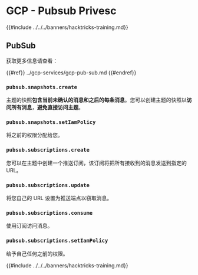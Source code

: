 # GCP - Pubsub Privesc

{{#include ../../../banners/hacktricks-training.md}}

## PubSub

获取更多信息请查看：

{{#ref}}
../gcp-services/gcp-pub-sub.md
{{#endref}}

### `pubsub.snapshots.create`

主题的快照**包含当前未确认的消息和之后的每条消息**。您可以创建主题的快照以**访问所有消息**，**避免直接访问主题**。

### **`pubsub.snapshots.setIamPolicy`**

将之前的权限分配给您。

### `pubsub.subscriptions.create`

您可以在主题中创建一个推送订阅，该订阅将把所有接收到的消息发送到指定的 URL。

### **`pubsub.subscriptions.update`**

将您自己的 URL 设置为推送端点以窃取消息。

### `pubsub.subscriptions.consume`

使用订阅访问消息。

### `pubsub.subscriptions.setIamPolicy`

给予自己任何之前的权限。

{{#include ../../../banners/hacktricks-training.md}}
